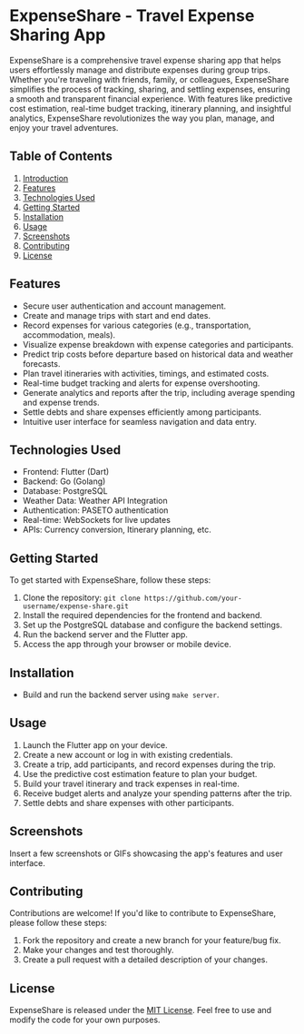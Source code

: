# ExpenseShare - Travel Expense Sharing App

ExpenseShare is a comprehensive travel expense sharing app that helps users effortlessly manage and distribute expenses during group trips. Whether you're traveling with friends, family, or colleagues, ExpenseShare simplifies the process of tracking, sharing, and settling expenses, ensuring a smooth and transparent financial experience. With features like predictive cost estimation, real-time budget tracking, itinerary planning, and insightful analytics, ExpenseShare revolutionizes the way you plan, manage, and enjoy your travel adventures.

## Table of Contents

1. [Introduction](#introduction)
2. [Features](#features)
3. [Technologies Used](#technologies-used)
4. [Getting Started](#getting-started)
5. [Installation](#installation)
6. [Usage](#usage)
7. [Screenshots](#screenshots)
8. [Contributing](#contributing)
9. [License](#license)

## Features

- Secure user authentication and account management.
- Create and manage trips with start and end dates.
- Record expenses for various categories (e.g., transportation, accommodation, meals).
- Visualize expense breakdown with expense categories and participants.
- Predict trip costs before departure based on historical data and weather forecasts.
- Plan travel itineraries with activities, timings, and estimated costs.
- Real-time budget tracking and alerts for expense overshooting.
- Generate analytics and reports after the trip, including average spending and expense trends.
- Settle debts and share expenses efficiently among participants.
- Intuitive user interface for seamless navigation and data entry.

## Technologies Used

- Frontend: Flutter (Dart)
- Backend: Go (Golang)
- Database: PostgreSQL
- Weather Data: Weather API Integration
- Authentication: PASETO authentication
- Real-time: WebSockets for live updates
- APIs: Currency conversion, Itinerary planning, etc.

## Getting Started

To get started with ExpenseShare, follow these steps:

1. Clone the repository: `git clone https://github.com/your-username/expense-share.git`
2. Install the required dependencies for the frontend and backend.
3. Set up the PostgreSQL database and configure the backend settings.
4. Run the backend server and the Flutter app.
5. Access the app through your browser or mobile device.

## Installation



 - Build and run the backend server using `make server`.

## Usage

1. Launch the Flutter app on your device.
2. Create a new account or log in with existing credentials.
3. Create a trip, add participants, and record expenses during the trip.
4. Use the predictive cost estimation feature to plan your budget.
5. Build your travel itinerary and track expenses in real-time.
6. Receive budget alerts and analyze your spending patterns after the trip.
7. Settle debts and share expenses with other participants.

## Screenshots

Insert a few screenshots or GIFs showcasing the app's features and user interface.

## Contributing

Contributions are welcome! If you'd like to contribute to ExpenseShare, please follow these steps:

1. Fork the repository and create a new branch for your feature/bug fix.
2. Make your changes and test thoroughly.
3. Create a pull request with a detailed description of your changes.

## License

ExpenseShare is released under the [MIT License](LICENSE). Feel free to use and modify the code for your own purposes.
